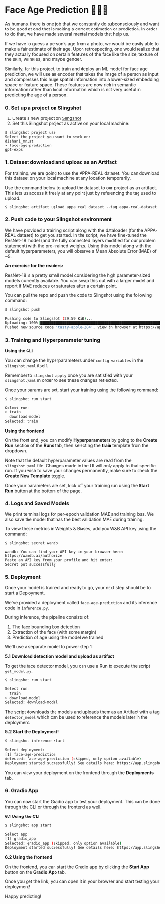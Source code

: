 # Face Age Prediction 👧👩👵

As humans, there is one job that we constantly do subconsciously and want to be good at and that is making a correct estimation or prediction. In order to do that, we have made several mental models that help us. 

If we have to guess a person’s age from a photo, we would be easily able to make a fair estimate of their age. Upon retrospecting, one would realize that they actually focused on certain features of the face like the size, texture of the skin, wrinkles, and maybe gender. 

Similarly, for this project, to train and deploy an ML model for face age prediction, we will use an encoder that takes the image of a person as input and compresses this huge spatial information into a lower-sized embedding space or feature space. These features are now rich in semantic information rather than local information which is not very useful in predicting the age of a person.

### 0. Set up a project on Slingshot

1. Create a new project on [Slingshot](https://app.slingshot.xyz/)
2. Set this Slingshot project as active on your local machine:

```
$ slingshot project use
Select the project you want to work on:
dishani_mnist
> face-age-prediction
gpt-exps
```

### 1. Dataset download and upload as an Artifact

For training, we are going to use the [APPA-REAL dataset](https://chalearnlap.cvc.uab.cat/dataset/26/description/). You can download this dataset on your local machine at any location temporarily. 

Use the command below to upload the dataset to our project as an artifact. This lets us access it freely at any point just by referencing the tag used to upload.

```
$ slingshot artifact upload appa_real_dataset --tag appa-real-dataset
```

### 2. Push code to your Slingshot environment

We have provided a training script along with the dataloader (for the APPA-REAL dataset) to get you started. In the script, we have fine-tuned the ResNet-18 model (and the fully connected layers modified for our problem statement) with the pre-trained weights. Using this model along with the default hyperparameters, you will observe a Mean Absolute Error (MAE) of ~5. 

**An exercise for the readers:**

ResNet-18 is a pretty small model considering the high parameter-sized models currently available. You can swap this out with a larger model and report if MAE reduces or saturates after a certain point. 

You can pull the repo and push the code to Slingshot using the following command:

```bash
$ slingshot push

Pushing code to Slingshot (29.59 KiB)...
Uploading: 100%|███████████████████████████████████████████████████████████████████████████████████████| 30.3k/30.3k [00:00<00:00, 61.4kB/s]
Pushed new source code 'tasty-apple-284', view in browser at https://app.slingshot.xyz/project/face-age-prediction/code/5999b4ae30
```

### 3. Training and Hyperparameter tuning

**Using the CLI**

You can change the hyperparameters under `config variables` in the `slingshot.yaml` itself. 

Remember to `slingshot apply` once you are satisfied with your `slingshot.yaml` in order to see these changes reflected.

Once your params are set, start your training using the following command:

```bash
$ slingshot run start

Select run:
> train
  download-model
Selected: train

```

**Using the frontend**

On the front end, you can modify **Hyperparameters** by going to the **Create Run** section of the **Runs** tab, then selecting the **train** template from the dropdown.

Note that the default hyperparameter values are read from the `slingshot.yaml` file. Changes made in the UI will only apply to that specific run. If you wish to save your changes permanently, make sure to check the **Create New Template** toggle.

Once your parameters are set, kick off your training run using the **Start Run** button at the bottom of the page.

### 4. Logs and Saved Models

We print terminal logs for per-epoch validation MAE and training loss. We also save the model that has the best validation MAE during training.

To view these metrics in Weights & Biases, add you W&B API key using the command:

```
$ slingshot secret wandb

wandb: You can find your API key in your browser here: https://wandb.ai/authorize
Paste an API key from your profile and hit enter:
Secret put successfully
```

### 5. Deployment

Once your model is trained and ready to go, your next step should be to start a Deployment.

We've provided a deployment called `face-age-prediction` and its inference code in `inference.py`.

During inference, the pipeline consists of:
1. The face bounding box detection
2. Extraction of the face (with some margin) 
3. Prediction of age using the model we trained

We'll use a separate model to power step 1

**5.1 Download detection model and upload as artifact**

To get the face detector model, you can use a Run to execute the script `get_model.py`. 

```bash
$ slingshot run start

Select run:
  train
> download-model
Selected: download-model

```
The script downloads the models and uploads them as an Artifact with a tag `detector_model` which can be used to reference the models later in the deployment.


**5.2 Start the Deployment!**
```bash
$ slingshot inference start

Select deployment:
[1] face-age-prediction
Selected: face-age-prediction (skipped, only option available)
Deployment started successfully! See details here: https://app.slingshot.xyz/project/face-age-prediction/deployments/40ac06e6f0
```

You can view your deployment on the frontend through the **Deployments** tab.

### 6. Gradio App
You can now start the Gradio app to test your deployment. This can be done through the CLI or through the frontend as well.

**6.1 Using the CLI**

```bash
$ slingshot app start 

Select app:
[1] gradio_app
Selected: gradio_app (skipped, only option available)
Deployment started successfully! See details here: https://app.slingshot.xyz/project/face-age-prediction/deployments/40ac06e6f0
```

**6.2 Using the frontend**

On the frontend, you can start the Gradio app by clicking the **Start App** button on the **Gradio App** tab.

Once you get the link, you can open it in your browser and start testing your deployment!

Happy predicting!